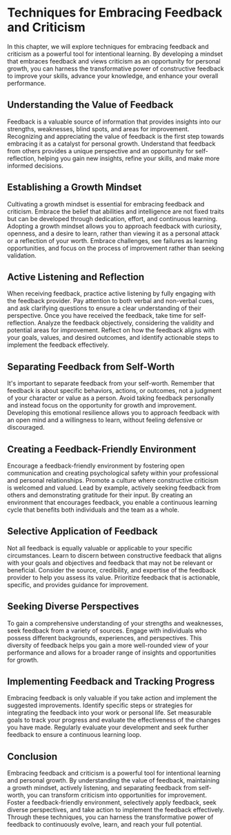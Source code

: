 Techniques for Embracing Feedback and Criticism
========================================================

In this chapter, we will explore techniques for embracing feedback and criticism as a powerful tool for intentional learning. By developing a mindset that embraces feedback and views criticism as an opportunity for personal growth, you can harness the transformative power of constructive feedback to improve your skills, advance your knowledge, and enhance your overall performance.

**Understanding the Value of Feedback**
---------------------------------------

Feedback is a valuable source of information that provides insights into our strengths, weaknesses, blind spots, and areas for improvement. Recognizing and appreciating the value of feedback is the first step towards embracing it as a catalyst for personal growth. Understand that feedback from others provides a unique perspective and an opportunity for self-reflection, helping you gain new insights, refine your skills, and make more informed decisions.

**Establishing a Growth Mindset**
---------------------------------

Cultivating a growth mindset is essential for embracing feedback and criticism. Embrace the belief that abilities and intelligence are not fixed traits but can be developed through dedication, effort, and continuous learning. Adopting a growth mindset allows you to approach feedback with curiosity, openness, and a desire to learn, rather than viewing it as a personal attack or a reflection of your worth. Embrace challenges, see failures as learning opportunities, and focus on the process of improvement rather than seeking validation.

**Active Listening and Reflection**
-----------------------------------

When receiving feedback, practice active listening by fully engaging with the feedback provider. Pay attention to both verbal and non-verbal cues, and ask clarifying questions to ensure a clear understanding of their perspective. Once you have received the feedback, take time for self-reflection. Analyze the feedback objectively, considering the validity and potential areas for improvement. Reflect on how the feedback aligns with your goals, values, and desired outcomes, and identify actionable steps to implement the feedback effectively.

**Separating Feedback from Self-Worth**
---------------------------------------

It's important to separate feedback from your self-worth. Remember that feedback is about specific behaviors, actions, or outcomes, not a judgment of your character or value as a person. Avoid taking feedback personally and instead focus on the opportunity for growth and improvement. Developing this emotional resilience allows you to approach feedback with an open mind and a willingness to learn, without feeling defensive or discouraged.

**Creating a Feedback-Friendly Environment**
--------------------------------------------

Encourage a feedback-friendly environment by fostering open communication and creating psychological safety within your professional and personal relationships. Promote a culture where constructive criticism is welcomed and valued. Lead by example, actively seeking feedback from others and demonstrating gratitude for their input. By creating an environment that encourages feedback, you enable a continuous learning cycle that benefits both individuals and the team as a whole.

**Selective Application of Feedback**
-------------------------------------

Not all feedback is equally valuable or applicable to your specific circumstances. Learn to discern between constructive feedback that aligns with your goals and objectives and feedback that may not be relevant or beneficial. Consider the source, credibility, and expertise of the feedback provider to help you assess its value. Prioritize feedback that is actionable, specific, and provides guidance for improvement.

**Seeking Diverse Perspectives**
--------------------------------

To gain a comprehensive understanding of your strengths and weaknesses, seek feedback from a variety of sources. Engage with individuals who possess different backgrounds, experiences, and perspectives. This diversity of feedback helps you gain a more well-rounded view of your performance and allows for a broader range of insights and opportunities for growth.

**Implementing Feedback and Tracking Progress**
-----------------------------------------------

Embracing feedback is only valuable if you take action and implement the suggested improvements. Identify specific steps or strategies for integrating the feedback into your work or personal life. Set measurable goals to track your progress and evaluate the effectiveness of the changes you have made. Regularly evaluate your development and seek further feedback to ensure a continuous learning loop.

**Conclusion**
--------------

Embracing feedback and criticism is a powerful tool for intentional learning and personal growth. By understanding the value of feedback, maintaining a growth mindset, actively listening, and separating feedback from self-worth, you can transform criticism into opportunities for improvement. Foster a feedback-friendly environment, selectively apply feedback, seek diverse perspectives, and take action to implement the feedback effectively. Through these techniques, you can harness the transformative power of feedback to continuously evolve, learn, and reach your full potential.
